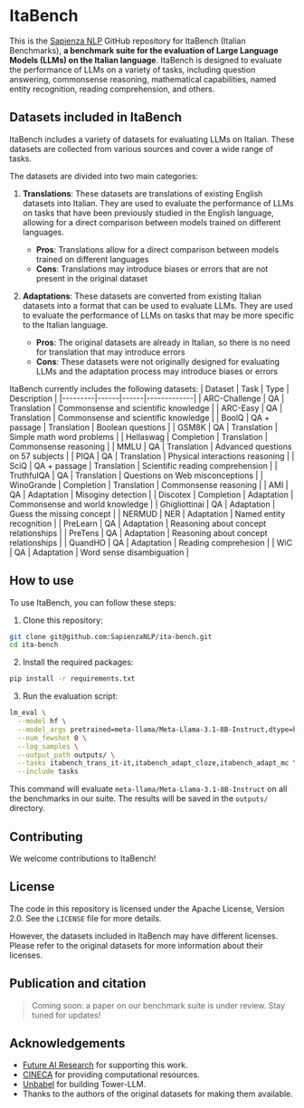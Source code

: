 # ItaBench
This is the [Sapienza NLP](https://github.com/sapienzanlp) GitHub repository for ItaBench (Italian Benchmarks), **a benchmark suite for the evaluation of Large Language Models (LLMs) on the Italian language**. ItaBench is designed to evaluate the performance of LLMs on a variety of tasks, including question answering, commonsense reasoning, mathematical capabilities, named entity recognition, reading comprehension, and others. 

## Datasets included in ItaBench
ItaBench includes a variety of datasets for evaluating LLMs on Italian. These datasets are collected from various sources and cover a wide range of tasks.

The datasets are divided into two main categories:
1. **Translations**: These datasets are translations of existing English datasets into Italian. They are used to evaluate the performance of LLMs on tasks that have been previously studied in the English language, allowing for a direct comparison between models trained on different languages.
    - **Pros**: Translations allow for a direct comparison between models trained on different languages
    - **Cons**: Translations may introduce biases or errors that are not present in the original dataset

2. **Adaptations**: These datasets are converted from existing Italian datasets into a format that can be used to evaluate LLMs. They are used to evaluate the performance of LLMs on tasks that may be more specific to the Italian language.
    - **Pros**: The original datasets are already in Italian, so there is no need for translation that may introduce errors
    - **Cons**: These datasets were not originally designed for evaluating LLMs and the adaptation process may introduce biases or errors

ItaBench currently includes the following datasets:
| Dataset | Task | Type | Description |
|---------|------|------|-------------|
| ARC-Challenge | QA | Translation | Commonsense and scientific knowledge |
| ARC-Easy | QA | Translation | Commonsense and scientific knowledge |
| BoolQ | QA + passage | Translation | Boolean questions |
| GSM8K | QA | Translation | Simple math word problems |
| Hellaswag | Completion | Translation | Commonsense reasoning |
| MMLU | QA | Translation | Advanced questions on 57 subjects |
| PIQA | QA | Translation | Physical interactions reasoning |
| SciQ | QA + passage | Translation | Scientific reading comprehension |
| TruthfulQA | QA | Translation | Questions on Web misconceptions |
| WinoGrande | Completion | Translation | Commonsense reasoning |
| AMI | QA | Adaptation | Misoginy detection |
| Discotex | Completion | Adaptation | Commonsense and world knowledge |
| Ghigliottinai | QA | Adaptation | Guess the missing concept |
| NERMUD | NER | Adaptation | Named entity recognition |
| PreLearn | QA | Adaptation | Reasoning about concept relationships |
| PreTens | QA | Adaptation | Reasoning about concept relationships |
| QuandHO | QA | Adaptation | Reading comprehesion |
| WiC | QA | Adaptation | Word sense disambiguation |


## How to use
To use ItaBench, you can follow these steps:
1. Clone this repository:
```bash
git clone git@github.com:SapienzaNLP/ita-bench.git
cd ita-bench
```
2. Install the required packages:
```bash
pip install -r requirements.txt
```
3. Run the evaluation script:
```bash
lm_eval \
  --model hf \
  --model_args pretrained=meta-llama/Meta-Llama-3.1-8B-Instruct,dtype=bfloat16 \
  --num_fewshot 0 \
  --log_samples \
  --output_path outputs/ \
  --tasks itabench_trans_it-it,itabench_adapt_cloze,itabench_adapt_mc \
  --include tasks
```
This command will evaluate `meta-llama/Meta-Llama-3.1-8B-Instruct` on all the benchmarks in our suite. The results will be saved in the `outputs/` directory.

## Contributing
We welcome contributions to ItaBench! 


## License
The code in this repository is licensed under the Apache License, Version 2.0. See the `LICENSE` file for more details.

However, the datasets included in ItaBench may have different licenses. Please refer to the original datasets for more information about their licenses.

## Publication and citation
> Coming soon: a paper on our benchmark suite is under review. Stay tuned for updates!

## Acknowledgements
* [Future AI Research](https://future-ai-research.it/) for supporting this work.
* [CINECA](https://www.cineca.it/) for providing computational resources.
* [Unbabel](https://unbabel.com/) for building Tower-LLM.
* Thanks to the authors of the original datasets for making them available.
